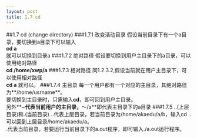```yaml
---
layout: post
title: 1.7 cd
---
```

##1.7 cd (change directory)
###1.7.1 改变活动目录
假设当前目录下有一个a目录，要切换到a目录下可以输入<br>
**cd a**<br>
就可以切换到目录a
###1.7.2 绝对路径
假设要切换到用户主目录下的a目录，可以使用绝对路径<br>
**cd /home/xwp/a**
###1.7.3 相对路径
同1.2.3.2,假设当前就在用户主目录下，可以使用相对路径<br>
**cd a** 就可以。
###1.7.4 主目录
每一个用户都有一个对应的主目录，其绝对路径为**/home/usrname**。<br>
要切换到主目录时，只需输入**cd**，即可回到用户主目录。<br>
另外**~**代表当前用户的主目录，**～/a**即代表主目录下的a目录
###1.7.5 ..(上层目录)和.(当前目录)
..代表上层目录，若当前目录为/home/akaedu/a/b，输入cd
..可以回到上层目录/home/akaedu/a。<br>
.代表当前目录，若要运行当前目录下的a.out程序，即可输入./a.out运行程序。
